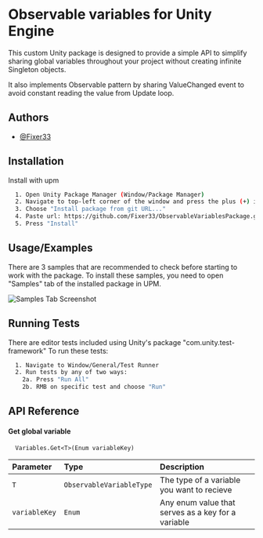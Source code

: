 
# Observable variables for Unity Engine

This custom Unity package is designed to provide a simple API to simplify sharing global variables throughout your project without creating infinite Singleton objects.

It also implements Observable pattern by sharing ValueChanged event to avoid constant reading the value from Update loop.


## Authors

- [@Fixer33](https://github.com/Fixer33)


## Installation

Install with upm

```bash
  1. Open Unity Package Manager (Window/Package Manager)
  2. Navigate to top-left corner of the window and press the plus (+) icon
  3. Choose "Install package from git URL..."
  4. Paste url: https://github.com/Fixer33/ObservableVariablesPackage.git
  5. Press "Install"
```

## Usage/Examples

There are 3 samples that are recommended to check before starting to work with the package.
To install these samples, you need to open "Samples" tab of the installed package in UPM.

![Samples Tab Screenshot](https://prnt.sc/gcCGhjbfNXgY)

## Running Tests

There are editor tests included using Unity's package "com.unity.test-framework"
To run these tests:

```bash
  1. Navigate to Window/General/Test Runner
  2. Run tests by any of two ways:
    2a. Press "Run All"
    2b. RMB on specific test and choose "Run"
```


## API Reference

#### Get global variable

```http
  Variables.Get<T>(Enum variableKey)
```

| Parameter | Type     | Description                |
| :-------- | :------- | :------------------------- |
| `T` | `ObservableVariableType` | The type of a variable you want to recieve |
| `variableKey` | `Enum` | Any enum value that serves as a key for a variable |


